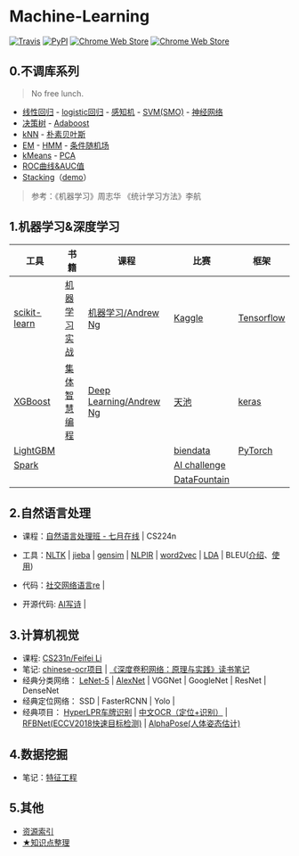 # Machine-Learning

[![Travis](https://img.shields.io/travis/rust-lang/rust.svg)](https://github.com/fire717/Machine-Learning) [![PyPI](https://img.shields.io/pypi/pyversions/Django.svg)](https://github.com/fire717/Machine-Learning) [![Chrome Web Store](https://img.shields.io/chrome-web-store/price/nimelepbpejjlbmoobocpfnjhihnpked.svg)](https://github.com/fire717/Machine-Learning) [![Chrome Web Store](https://img.shields.io/chrome-web-store/stars/nimelepbpejjlbmoobocpfnjhihnpked.svg)](https://github.com/fire717/Machine-Learning)

## 0.不调库系列 
> No free lunch.

* [线性回归](/mine/ex1_py_liner.ipynb) - [logistic回归](/mine/LR.ipynb) - [感知机](/mine/perceptron.ipynb) - [SVM(SMO)](/mine/SVM.ipynb) - [神经网络](/mine/NN.ipynb) 
* [决策树](/mine/DecisionTree.ipynb) - [Adaboost](/mine/Adaboost.ipynb) 
* [kNN](/mine/kNN.ipynb) - [朴素贝叶斯](/mine/NaiveBayes.ipynb)
* [EM](/mine/EM.ipynb) - [HMM](/mine/HMM.ipynb) - [条件随机场](/mine/CRF.ipynb)
* [kMeans](/mine/kMeans.ipynb) - [PCA](/mine/PCA.ipynb)
* [ROC曲线&AUC值](/mine/ROC_AUC.ipynb)
* [Stacking](./mine/Stacking.py)（[demo](/mine/tryStacking.ipynb)）

> 参考：《机器学习》周志华  《统计学习方法》李航

## 1.机器学习&深度学习

  工具   |     书籍      |    课程     |    比赛 |   框架
---------|---------------|-------------|-------- |---------
 [scikit-learn](/tools/scikit-learn)| [机器学习实战](/ML_in_action)  | [机器学习/Andrew Ng](/coursera_ML)      | [Kaggle](/challenge/kaggle) | [Tensorflow](/tools/tensorflow)
  [XGBoost](/tools/xgboost)  | [集体智慧编程](/JTZHBC)     | [Deep Learning/Andrew Ng](/DL_AndrewNg) | [天池](/challenge/tianchi) | [keras](/tools/keras)
 [LightGBM](/tools/lightgbm) |      |      | [biendata](/challenge/biendata) |  [PyTorch](/tools/pytorch)
[Spark](/tools/spark)|  |  | [AI challenge](/challenge/AIchallenge) |
|  |  |  |  [DataFountain](/challenge/DataFountain)  |

## 2.自然语言处理
* 课程：[自然语言处理班 - 七月在线](/NLP/qiyuezaixian) | CS224n
* 工具：[NLTK](/NLP/nltk) | [jieba](/NLP/jieba) | [gensim](/NLP/gensim) | [NLPIR](/NLP/NLPIR) | [word2vec](/NLP/word2vec) | [LDA](./NLP/lda) | BLEU([介绍](https://blog.csdn.net/qq_31584157/article/details/77709454)、[使用](https://cloud.tencent.com/developer/article/1042161))

* 代码：[社交网络语言re](/NLP/code/re.ipynb) |
* 开源代码: [AI写诗](https://github.com/jinfagang/tensorflow_poems) | 

## 3.计算机视觉
* 课程: [CS231n/Feifei Li](/cs231n) 
* 笔记: [chinese-ocr项目](/cv/note/chineseocr-ctpn-densenet.md) | [《深度卷积网络：原理与实践》读书笔记](./cv/note/DCNN_book_note.md)
* 经典分类网络： [LeNet-5](/cv/nets/lenet5/) | [AlexNet](/cv/nets/alexnet/) | VGGNet | GoogleNet | ResNet | DenseNet 
* 经典定位网络： SSD | FasterRCNN | Yolo | 
* 经典项目： [HyperLPR车牌识别](https://github.com/zeusees/HyperLPR) | [中文OCR（定位+识别）](https://github.com/chineseocr/chineseocr) | [RFBNet(ECCV2018快速目标检测)](https://github.com/ruinmessi/RFBNet) | [AlphaPose(人体姿态估计)](https://github.com/MVIG-SJTU/AlphaPose)


## 4.数据挖掘
* 笔记：[特征工程](/other/note/FeatureEngneering.md)

## 5.其他
* [资源索引](/other/infos)
* [★知识点整理](/other/mlthings.md)




